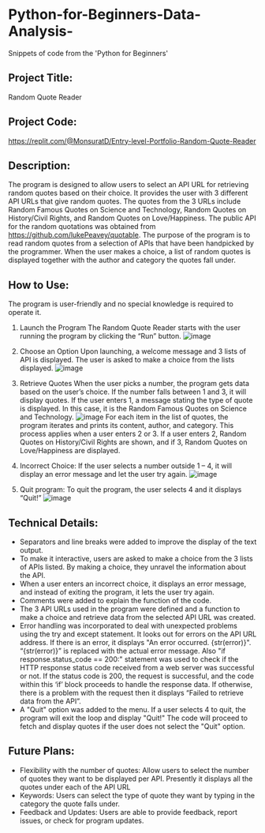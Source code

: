 # Python-for-Beginners-Data-Analysis-
Snippets of code from the 'Python for Beginners'     

## Project Title:
Random Quote Reader

## Project Code:
https://replit.com/@MonsuratD/Entry-level-Portfolio-Random-Quote-Reader

## Description:
The program is designed to allow users to select an API URL for retrieving random quotes based on their choice. It provides the user with 3 different API URLs that give random quotes. The quotes from the 3 URLs include Random Famous Quotes on Science and Technology, Random Quotes on History/Civil Rights, and Random Quotes on Love/Happiness.  The public API for the random quotations was obtained from https://github.com/lukePeavey/quotable.  The purpose of the program is to read random quotes from a selection of APIs that have been handpicked by the programmer. When the user makes a choice, a list of random quotes is displayed together with the author and category the quotes fall under.

## How to Use:
The program is user-friendly and no special knowledge is required to operate it.  
1.	Launch the Program
The Random Quote Reader starts with the user running the program by clicking the “Run” button.
![image](https://github.com/Adeh1626/Python-for-Beginners-Data-Analysis-/assets/146608847/eae38ed9-8766-4678-a014-a816a5353ad3)

2.	Choose an Option
Upon launching, a welcome message and 3 lists of API is displayed. The user is asked to make a choice from the lists displayed. 
![image](https://github.com/Adeh1626/Python-for-Beginners-Data-Analysis-/assets/146608847/4b7195bc-902d-4c8f-b71b-b72353d80d3a)

3.	Retrieve Quotes
When the user picks a number, the program gets data based on the user’s choice. If the number falls between 1 and 3, it will display quotes. 
If the user enters 1, a message stating the type of quote is displayed. In this case, it is the Random Famous Quotes on Science and Technology.
![image](https://github.com/Adeh1626/Python-for-Beginners-Data-Analysis-/assets/146608847/62e3daf5-0d7d-461c-9059-a2fc3995fe48)
For each item in the list of quotes, the program iterates and prints its content, author, and category. This process applies when a user enters 2 or 3. If a user enters 2, Random Quotes on History/Civil Rights are shown, and if 3, Random Quotes on Love/Happiness are displayed. 

4.	Incorrect Choice:
If the user selects a number outside 1 – 4, it will display an error message and let the user try again.
![image](https://github.com/Adeh1626/Python-for-Beginners-Data-Analysis-/assets/146608847/0d5907b1-43d8-4744-ab56-b40a8621c750)
 
5.	Quit program:
To quit the program, the user selects 4 and it displays “Quit!”
![image](https://github.com/Adeh1626/Python-for-Beginners-Data-Analysis-/assets/146608847/7642d246-a0e7-44bf-9588-59c9708ce889)

 
## Technical Details:
*	Separators and line breaks were added to improve the display of the text output. 
*	To make it interactive, users are asked to make a choice from the 3 lists of APIs listed. By making a choice, they unravel the information about the API. 
*	When a user enters an incorrect choice, it displays an error message, and instead of exiting the program, it lets the user try again. 
*	Comments were added to explain the function of the code. 
*	The 3 API URLs used in the program were defined and a function to make a choice and retrieve data from the selected API URL was created.
*	Error handling was incorporated to deal with unexpected problems using the try and except statement. It looks out for errors on the API URL address. If there is an error, it displays "An error occurred. {str(error)}". “{str(error)}” is replaced with the actual error message.
Also "if response.status_code == 200:" statement was used to check if the HTTP response status code received from a web server was successful or not. If the status code is 200, the request is successful, and the code within this ‘if’ block proceeds to handle the response data. If otherwise, there is a problem with the request then it displays “Failed to retrieve data from the API”.
*	A "Quit" option was added to the menu. If a user selects 4 to quit, the program will exit the loop and display "Quit!" The code will proceed to fetch and display quotes if the user does not select the "Quit" option.

## Future Plans:
*	Flexibility with the number of quotes: Allow users to select the number of quotes they want to be displayed per API. Presently it displays all the quotes under each of the API URL
*	Keywords: Users can select the type of quote they want by typing in the category the quote falls under.
*	Feedback and Updates: Users are able to provide feedback, report issues, or check for program updates.

